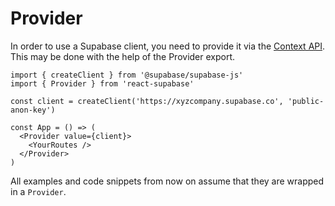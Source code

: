 # Provider

In order to use a Supabase client, you need to provide it via the [Context API](https://reactjs.org/docs/context.html). This may be done with the help of the Provider export.

```tsx
import { createClient } from '@supabase/supabase-js'
import { Provider } from 'react-supabase'

const client = createClient('https://xyzcompany.supabase.co', 'public-anon-key')

const App = () => (
  <Provider value={client}>
    <YourRoutes />
  </Provider>
)
```

All examples and code snippets from now on assume that they are wrapped in a `Provider`.
